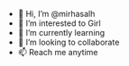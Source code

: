 - 👋 Hi, I’m @mirhasalh
- 👀 I’m interested to Girl
- 🌱 I’m currently learning 
- 💞️ I’m looking to collaborate
- 📫 Reach me anytime

<!---
mirhasalh/mirhasalh is a ✨ special ✨ repository because its `README.md` (this file) appears on your GitHub profile.
You can click the Preview link to take a look at your changes.
--->
